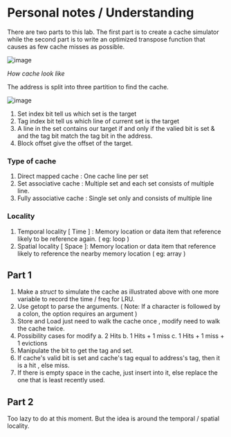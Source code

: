 #  Personal notes / Understanding
There are two parts to this lab. The first part is to create a cache simulator while the second part is to write an optimized transpose function that causes as few cache misses as possible.


![image](https://user-images.githubusercontent.com/68408911/120132673-5c0a5600-c1fd-11eb-94aa-dafe619b0fd9.png)

*How cache look like*

The address is split into three partition to find the cache.

![image](https://user-images.githubusercontent.com/68408911/120132706-69bfdb80-c1fd-11eb-8589-7e7b8f342d32.png)

1. Set index bit tell us which set is the target
2. Tag index bit tell us which line of current set is the target
3. A line in the set contains our target if and only if the valied bit is set & and the tag bit match the tag bit in the address.
4. Block offset give the offset of the target.

<h3>Type of cache </h3>

1. Direct mapped cache : One cache line per set
2. Set associative cache : Multiple set and each set consists of multiple line.
3. Fully associative cache : Single set only and consists of multiple line

<h3>Locality </h3>

1. Temporal locality [ Time ] : Memory location or data item that reference likely to be reference again. ( eg: loop )
2. Spatial locality [ Space ]: Memory location or data item that reference likely to reference the nearby memory location ( eg: array )


<h2> Part 1 </h2>

 1. Make a *struct* to simulate the cache as illustrated above with one more variable to record the time / freq for LRU.
 2.  Use getopt to parse the arguments. ( Note: If a character is followed by a colon, the option requires an argument )
 3. Store and Load just need to walk the cache once , modify need to walk the cache twice.
 4. Possibility cases for modify
	a. 2 Hits
	b. 1 Hits + 1 miss
	c. 1 Hits + 1 miss + 1 evictions
 5. Manipulate the bit to get the tag and set.
 6. If cache's valid bit is set and cache's tag equal to address's tag, then it is a hit , else miss.
 7. If there is empty space in the cache, just insert into it, else replace the one that is least recently used.

<h2> Part 2 </h2>

Too lazy to do at this moment. But the idea is around the temporal / spatial locality.

	

